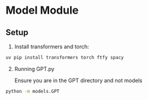 # Model Module

## Setup

1. Install transformers and torch:

```bash
uv pip install transformers torch ftfy spacy
```

2. Running GPT.py

   Ensure you are in the GPT directory and not models

```bash
python -m models.GPT
```
